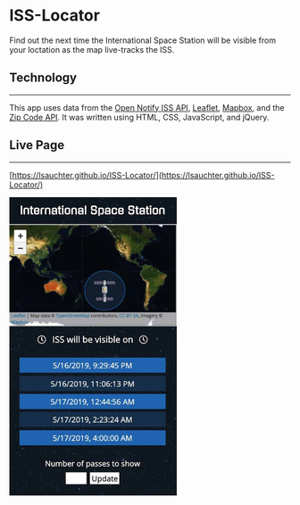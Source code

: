 # ISS-Locator   
Find out the next time the International Space Station will be visible from your loctation as the map live-tracks the ISS.  



## Technology
*** 
This app uses data from the [Open Notify ISS API](http://open-notify.org/), [Leaflet](https://leafletjs.com/), [Mapbox](https://www.mapbox.com/), and the [Zip Code API](https://www.zipcodeapi.com/). It was written using HTML, CSS, JavaScript, and jQuery.



## Live Page
***
[https://lsauchter.github.io/ISS-Locator/](https://lsauchter.github.io/ISS-Locator/)

<img src="images/ScreenShot.jpg" width="300" height="535" />
